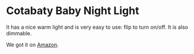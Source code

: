 # Cotabaty Baby Night Light

It has a nice warm light and is very easy to use: flip to turn on/off. It is also dimmable.

We got it on [Amazon](https://amzn.eu/d/2Gg2oC6).
